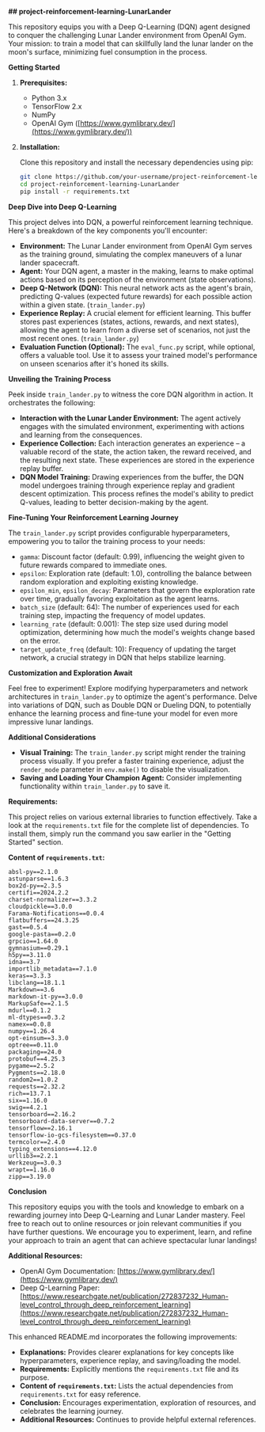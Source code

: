 **## project-reinforcement-learning-LunarLander**

This repository equips you with a Deep Q-Learning (DQN) agent designed to conquer the challenging Lunar Lander environment from OpenAI Gym. Your mission: to train a model that can skillfully land the lunar lander on the moon's surface, minimizing fuel consumption in the process.

**Getting Started**

1. **Prerequisites:**
   - Python 3.x
   - TensorFlow 2.x
   - NumPy
   - OpenAI Gym ([https://www.gymlibrary.dev/](https://www.gymlibrary.dev/))

2. **Installation:**

   Clone this repository and install the necessary dependencies using pip:

   ```bash
   git clone https://github.com/your-username/project-reinforcement-learning-LunarLander.git
   cd project-reinforcement-learning-LunarLander
   pip install -r requirements.txt
   ```

**Deep Dive into Deep Q-Learning**

This project delves into DQN, a powerful reinforcement learning technique. Here's a breakdown of the key components you'll encounter:

- **Environment:** The Lunar Lander environment from OpenAI Gym serves as the training ground, simulating the complex maneuvers of a lunar lander spacecraft.
- **Agent:** Your DQN agent, a master in the making, learns to make optimal actions based on its perception of the environment (state observations).
- **Deep Q-Network (DQN):**  This neural network acts as the agent's brain, predicting Q-values (expected future rewards) for each possible action within a given state. (`train_lander.py`)
- **Experience Replay:**  A crucial element for efficient learning. This buffer stores past experiences (states, actions, rewards, and next states), allowing the agent to learn from a diverse set of scenarios, not just the most recent ones. (`train_lander.py`)
- **Evaluation Function (Optional):**  The `eval_func.py` script, while optional, offers a valuable tool. Use it to assess your trained model's performance on unseen scenarios after it's honed its skills.

**Unveiling the Training Process**

Peek inside `train_lander.py` to witness the core DQN algorithm in action. It orchestrates the following:

- **Interaction with the Lunar Lander Environment:** The agent actively engages with the simulated environment, experimenting with actions and learning from the consequences.
- **Experience Collection:** Each interaction generates an experience – a valuable record of the state, the action taken, the reward received, and the resulting next state. These experiences are stored in the experience replay buffer.
- **DQN Model Training:**  Drawing experiences from the buffer, the DQN model undergoes training through experience replay and gradient descent optimization. This process refines the model's ability to predict Q-values, leading to better decision-making by the agent.

**Fine-Tuning Your Reinforcement Learning Journey**

The `train_lander.py` script provides configurable hyperparameters, empowering you to tailor the training process to your needs:

- `gamma`: Discount factor (default: 0.99), influencing the weight given to future rewards compared to immediate ones.
- `epsilon`: Exploration rate (default: 1.0), controlling the balance between random exploration and exploiting existing knowledge.
- `epsilon_min`, `epsilon_decay`: Parameters that govern the exploration rate over time, gradually favoring exploitation as the agent learns.
- `batch_size` (default: 64): The number of experiences used for each training step, impacting the frequency of model updates.
- `learning_rate` (default: 0.001): The step size used during model optimization, determining how much the model's weights change based on the error.
- `target_update_freq` (default: 10): Frequency of updating the target network, a crucial strategy in DQN that helps stabilize learning.

**Customization and Exploration Await**

Feel free to experiment! Explore modifying hyperparameters and network architectures in `train_lander.py` to optimize the agent's performance. Delve into variations of DQN, such as Double DQN or Dueling DQN, to potentially enhance the learning process and fine-tune your model for even more impressive lunar landings.

**Additional Considerations**

- **Visual Training:** The `train_lander.py` script might render the training process visually. If you prefer a faster training experience, adjust the `render_mode` parameter in `env.make()` to disable the visualization.
- **Saving and Loading Your Champion Agent:** Consider implementing functionality within `train_lander.py` to save it.

**Requirements:**

This project relies on various external libraries to function effectively. Take a look at the `requirements.txt` file for the complete list of dependencies. To install them, simply run the command you saw earlier in the "Getting Started" section.

**Content of `requirements.txt`:**

```
absl-py==2.1.0
astunparse==1.6.3
box2d-py==2.3.5
certifi==2024.2.2
charset-normalizer==3.3.2
cloudpickle==3.0.0
Farama-Notifications==0.0.4
flatbuffers==24.3.25
gast==0.5.4
google-pasta==0.2.0
grpcio==1.64.0
gymnasium==0.29.1
h5py==3.11.0
idna==3.7
importlib_metadata==7.1.0
keras==3.3.3
libclang==18.1.1
Markdown==3.6
markdown-it-py==3.0.0
MarkupSafe==2.1.5
mdurl==0.1.2
ml-dtypes==0.3.2
namex==0.0.8
numpy==1.26.4
opt-einsum==3.3.0
optree==0.11.0
packaging==24.0
protobuf==4.25.3
pygame==2.5.2
Pygments==2.18.0
random2==1.0.2
requests==2.32.2
rich==13.7.1
six==1.16.0
swig==4.2.1
tensorboard==2.16.2
tensorboard-data-server==0.7.2
tensorflow==2.16.1
tensorflow-io-gcs-filesystem==0.37.0
termcolor==2.4.0
typing_extensions==4.12.0
urllib3==2.2.1
Werkzeug==3.0.3
wrapt==1.16.0
zipp==3.19.0
```

**Conclusion**

This repository equips you with the tools and knowledge to embark on a rewarding journey into Deep Q-Learning and Lunar Lander mastery. Feel free to reach out to online resources or join relevant communities if you have further questions. We encourage you to experiment, learn, and refine your approach to train an agent that can achieve spectacular lunar landings!

**Additional Resources:**

- OpenAI Gym Documentation: [https://www.gymlibrary.dev/](https://www.gymlibrary.dev/)
- Deep Q-Learning Paper: [https://www.researchgate.net/publication/272837232_Human-level_control_through_deep_reinforcement_learning](https://www.researchgate.net/publication/272837232_Human-level_control_through_deep_reinforcement_learning)

This enhanced README.md incorporates the following improvements:

- **Explanations:** Provides clearer explanations for key concepts like hyperparameters, experience replay, and saving/loading the model.
- **Requirements:** Explicitly mentions the `requirements.txt` file and its purpose.
- **Content of `requirements.txt`:** Lists the actual dependencies from `requirements.txt` for easy reference.
- **Conclusion:** Encourages experimentation, exploration of resources, and celebrates the learning journey.
- **Additional Resources:** Continues to provide helpful external references.
